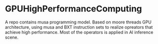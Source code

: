 # GPUHighPerformanceComputing
A repo contains musa programming model.
Based on moore threads GPU architecture, using musa and BXT instruction sets to realize opreators that achieve high performance.
Most of the operators is applied in AI inference scene.